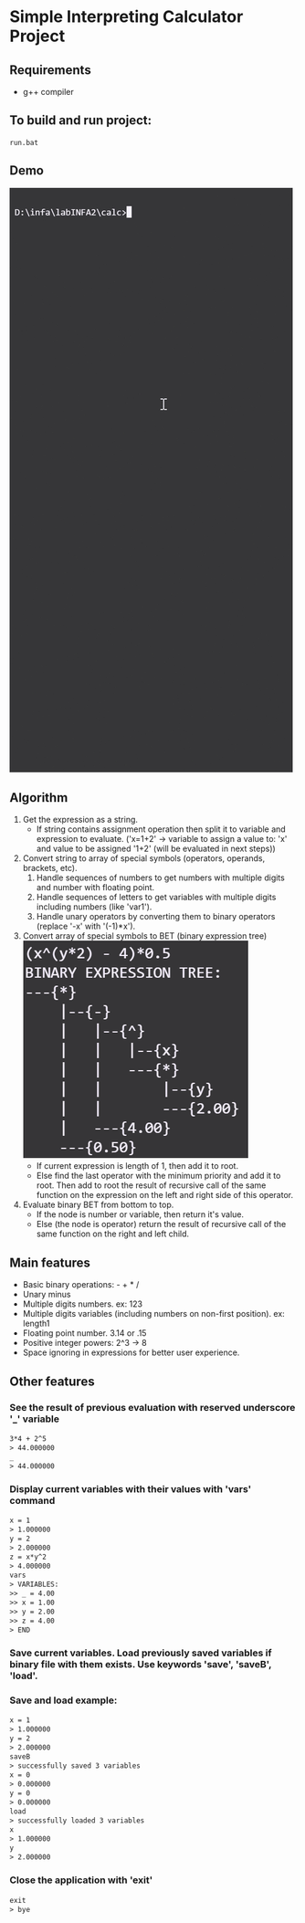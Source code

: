 # Simple Interpreting Calculator Project

## Requirements
 - g++ compiler

## To build and run project:
```
run.bat
```

## Demo
![example1](example1.gif)

## Algorithm
1. Get the expression as a string.
   - If string contains assignment operation then split it to variable and expression to evaluate. ('x=1+2' -> variable to assign a value to: 'x' and value to be assigned '1+2' (will be evaluated in next steps))
2. Convert string to array of special symbols (operators, operands, brackets, etc).
   1. Handle sequences of numbers to get numbers with multiple digits and number with floating point.
   2. Handle sequences of letters to get variables with multiple digits including numbers (like 'var1').
   3. Handle unary operators by converting them to binary operators (replace '-x' with '(-1)*x').
3. Convert array of special symbols to BET (binary expression tree) ![BET](example2.png)
   - If current expression is length of 1, then add it to root.
   - Else find the last operator with the minimum priority and add it to root. Then add to root the result of recursive call of the same function on the expression on the left and right side of this operator.
4. Evaluate binary BET from bottom to top.
   - If the node is number or variable, then return it's value.
   - Else (the node is operator) return the result of recursive call of the same function on the right and left child.

## Main features
- Basic binary operations: - + * /
- Unary minus
- Multiple digits numbers. ex: 123
- Multiple digits variables (including numbers on non-first position). ex: length1
- Floating point number. 3.14 or .15
- Positive integer powers: 2^3 -> 8
- Space ignoring in expressions for better user experience.

## Other features

### See the result of previous evaluation with reserved underscore '_' variable
```
3*4 + 2^5
> 44.000000
_
> 44.000000
```

### Display current variables with their values with 'vars' command
```
x = 1
> 1.000000
y = 2
> 2.000000
z = x*y^2
> 4.000000
vars
> VARIABLES:
>> _ = 4.00
>> x = 1.00
>> y = 2.00
>> z = 4.00
> END
```

### Save current variables. Load previously saved variables if binary file with them exists. Use keywords 'save', 'saveB', 'load'.
### Save and load example:
```
x = 1
> 1.000000
y = 2
> 2.000000
saveB
> successfully saved 3 variables
x = 0
> 0.000000
y = 0
> 0.000000
load
> successfully loaded 3 variables
x
> 1.000000
y
> 2.000000
```


### Close the application with 'exit'
```
exit
> bye
```